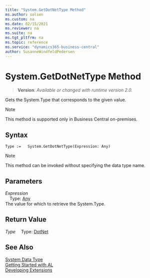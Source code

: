 ```yaml
---
title: "System.GetDotNetType Method"
ms.author: solsen
ms.custom: na
ms.date: 02/15/2021
ms.reviewer: na
ms.suite: na
ms.tgt_pltfrm: na
ms.topic: reference
ms.service: "dynamics365-business-central"
author: SusanneWindfeldPedersen
---
```

[//]: # (START>DO_NOT_EDIT)
[//]: # (IMPORTANT:Do not edit any of the content between here and the END>DO_NOT_EDIT.)
[//]: # (Any modifications should be made in the .xml files in the ModernDev repo.)
# System.GetDotNetType Method
> **Version**: _Available or changed with runtime version 2.0._

Gets the System.Type that corresponds to the given value.

> [!NOTE]
> This method is supported only in Business Central on-premises.

## Syntax
```
Type :=   System.GetDotNetType(Expression: Any)
```
> [!NOTE]
> This method can be invoked without specifying the data type name.
## Parameters
*Expression*  
&emsp;Type: [Any](../any/any-data-type.md)  
The value for which to retrieve the System.Type.  


## Return Value
*Type*
&emsp;Type: [DotNet](../dotnet/dotnet-data-type.md)



[//]: # (IMPORTANT: END>DO_NOT_EDIT)
## See Also
[System Data Type](system-data-type.md)  
[Getting Started with AL](../../devenv-get-started.md)  
[Developing Extensions](../../devenv-dev-overview.md)
